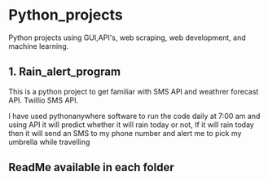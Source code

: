 # Python_projects
Python projects using GUI,API's, web scraping, web development, and machine learning.
## 1. Rain_alert_program
This is a python project to get familiar with SMS API and weathrer forecast API. Twillio SMS API.

I have used pythonanywhere software to run the code daily at 7:00 am and using API it will predict whether it will rain today or not, If it will rain today then it will send an SMS to my phone number and alert me to pick my umbrella while travelling

## ReadMe available in each folder
